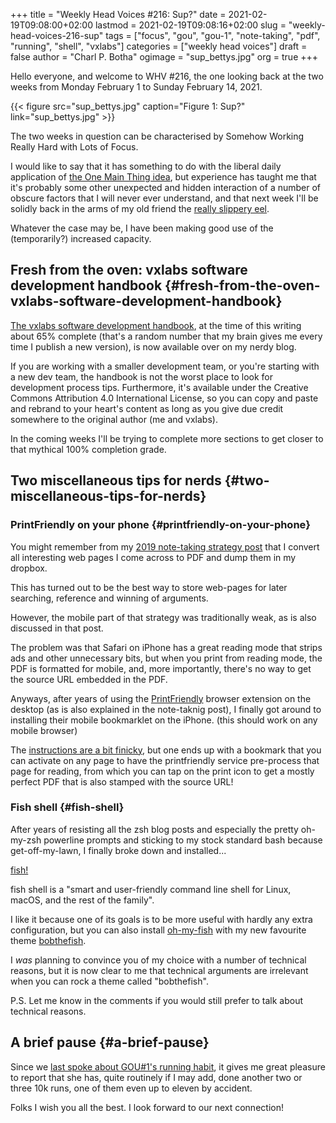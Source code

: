 +++
title = "Weekly Head Voices #216: Sup?"
date = 2021-02-19T09:08:00+02:00
lastmod = 2021-02-19T09:08:16+02:00
slug = "weekly-head-voices-216-sup"
tags = ["focus", "gou", "gou-1", "note-taking", "pdf", "running", "shell", "vxlabs"]
categories = ["weekly head voices"]
draft = false
author = "Charl P. Botha"
ogimage = "sup_bettys.jpg"
org = true
+++

Hello everyone, and welcome to WHV #216, the one looking back at the two weeks
from Monday February 1 to Sunday February 14, 2021.

{{< figure src="sup_bettys.jpg" caption="Figure 1: Sup?" link="sup_bettys.jpg" >}}

The two weeks in question can be characterised by Somehow Working Really Hard
with Lots of Focus.

I would like to say that it has something to do with the liberal daily
application of [the One Main Thing idea](/2021/01/26/weekly-head-voices-214-one-main-thing/#one-main-thing), but experience has taught me that it's
probably some other unexpected and hidden interaction of a number of obscure
factors that I will never ever understand, and that next week I'll be solidly
back in the arms of my old friend the [really slippery eel](/2020/10/10/weekly-head-voices-206-mount-ceder/#my-mind-is-a-slippery-eel).

Whatever the case may be, I have been making good use of the (temporarily?)
increased capacity.


## Fresh from the oven: vxlabs software development handbook {#fresh-from-the-oven-vxlabs-software-development-handbook}

[The vxlabs software development handbook](https://vxlabs.com/software-development-handbook/), at the time of this writing about 65%
complete (that's a random number that my brain gives me every time I publish a
new version), is now available over on my nerdy blog.

If you are working with a smaller development team, or you're starting with a
new dev team, the handbook is not the worst place to look for development
process tips. Furthermore, it's available under the Creative Commons
Attribution 4.0 International License, so you can copy and paste and rebrand to
your heart's content as long as you give due credit somewhere to the original
author (me and vxlabs).

In the coming weeks I'll be trying to complete more sections to get closer to
that mythical 100% completion grade.


## Two miscellaneous tips for nerds {#two-miscellaneous-tips-for-nerds}


### PrintFriendly on your phone {#printfriendly-on-your-phone}

You might remember from my [2019 note-taking strategy post](/2019/09/21/note-taking-strategy-2019/#web-pages-and-articles) that I convert all
interesting web pages I come across to PDF and dump them in my dropbox.

This has turned out to be the best way to store web-pages for later searching,
reference and winning of arguments.

However, the mobile part of that strategy was traditionally weak, as is also
discussed in that post.

The problem was that Safari on iPhone has a great reading mode that strips ads
and other unnecessary bits, but when you print from reading mode, the PDF is
formatted for mobile, and, more importantly, there's no way to get the source
URL embedded in the PDF.

Anyways, after years of using the [PrintFriendly](https://www.printfriendly.com/) browser extension on the
desktop (as is also explained in the note-taknig post), I finally got around to
installing their mobile bookmarklet on the iPhone. (this should work on any
mobile browser)

The [instructions are a bit finicky](https://www.printfriendly.com/extensions/iOS), but one ends up with a bookmark that you
can activate on any page to have the printfriendly service pre-process that
page for reading, from which you can tap on the print icon to get a mostly
perfect PDF that is also stamped with the source URL!


### Fish shell {#fish-shell}

After years of resisting all the zsh blog posts and especially the pretty
oh-my-zsh powerline prompts and sticking to my stock standard bash because
get-off-my-lawn, I finally broke down and installed...

[fish!](https://fishshell.com/)

fish shell is a "smart and user-friendly command line shell for Linux, macOS,
and the rest of the family".

I like it because one of its goals is to be more useful with hardly any extra
configuration, but you can also install [oh-my-fish](https://github.com/oh-my-fish/oh-my-fish) with my new favourite theme
[bobthefish](https://github.com/oh-my-fish/theme-bobthefish).

I _was_ planning to convince you of my choice with a number of technical
reasons, but it is now clear to me that technical arguments are irrelevant when
you can rock a theme called "bobthefish".

P.S. Let me know in the comments if you would still prefer to talk about
technical reasons.


## A brief pause {#a-brief-pause}

Since we [last spoke about GOU#1's running habit](/2021/02/02/weekly-head-voices-215-gateway-universe-taalmonument/#gou-1-s-growing-running-habit), it gives me great pleasure to
report that she has, quite routinely if I may add, done another two or three
10k runs, one of them even up to eleven by accident.

Folks I wish you all the best. I look forward to our next connection!
